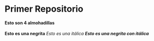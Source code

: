 # Primer Repositorio 
#### Esto son 4 almohadillas
**Esto es una negrita**
*Esto es una itálica*
**_Esto es una negrita con itálica_**